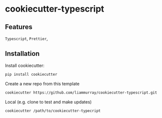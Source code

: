 # cookiecutter-typescript

## Features

`Typescript`, `Prettier`,

## Installation

Install cookiecutter:

```bash
pip install cookiecutter
```

Create a new repo from this template

```bash
cookiecutter https://github.com/liammurray/cookiecutter-typescript.git
```

Local (e.g. clone to test and make updates)

```bash
cookiecutter /path/to/cookiecutter-typecript
```
